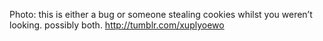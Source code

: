 Photo: this is either a bug or someone stealing cookies whilst you weren’t looking. possibly both. http://tumblr.com/xuplyoewo